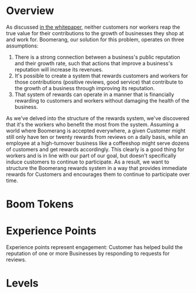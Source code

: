 # Overview
As discussed [in the whitepaper](https://s3.amazonaws.com/boomerang-whitepapers/boomerang_whitepaper.pdf), neither customers nor workers reap the true value for their contributions to the growth of businesses they shop at and work for. Boomerang, our solution for this problem, operates on three assumptions:
1. There is a strong connection between a business's public reputation and their growth rate, such that actions that improve a business's reputation will increase its revenues.
2. It's possible to create a system that rewards customers and workers for those contributions (positive reviews, good service) that contribute to the growth of a business through improving its reputation.
3. That system of rewards can operate in a manner that is financially rewarding to customers and workers without damaging the health of the business.

As we've delved into the structure of the rewards system, we've discovered that it's the workers who benefit the most from the system. Assuming a world where Boomerang is accepted everywhere, a given Customer might still only have ten or twenty rewards from reviews on a daily basis, while an employee at a high-turnover business like a coffeeshop might serve dozens of customers and get rewards accordingly. This clearly is a good thing for workers and is in line with our part of our goal, but doesn't specifically induce customers to continue to participate. As a result, we want to structure the Boomerang rewards system in a way that provides immediate rewards for Customers and encourages them to continue to participate over time. 

# Boom Tokens

# Experience Points

Experience points represent engagement: Customer has helped build the reputation of one or more Businesses by responding to requests for reviews.

# Levels
